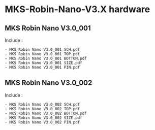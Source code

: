 # MKS-Robin-Nano-V3.X hardware
## MKS Robin Nano V3.0_001
Include :

    - MKS Robin Nano V3.0_001 SCH.pdf
	- MKS Robin Nano V3.0_001 TOP.pdf
	- MKS Robin Nano V3.0_001 BOTTOM.pdf
	- MKS Robin Nano V3.0_001 SIZE.pdf
	- MKS Robin Nano V3.0_001 PIN.pdf
	
## MKS Robin Nano V3.0_002
Include :

    - MKS Robin Nano V3.0_002 SCH.pdf
	- MKS Robin Nano V3.0_002 TOP.pdf
	- MKS Robin Nano V3.0_002 BOTTOM.pdf
	- MKS Robin Nano V3.0_002 SIZE.pdf
	- MKS Robin Nano V3.0_002 PIN.pdf
